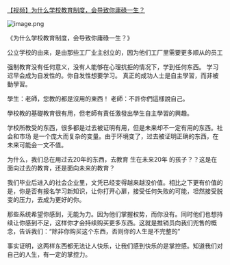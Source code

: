 [【视频】为什么学校教育制度，会导致你庸碌一生？](https://www.youtube.com/watch?v=md6E-wgq4Js)

![image.png](https://upload-images.jianshu.io/upload_images/7459409-e65df07bc0276625.png?imageMogr2/auto-orient/strip%7CimageView2/2/w/1240)

《为什么学校教育制度，会导致你庸碌一生？》

公立学校的由来，是由那些工厂业主创立的，因为他们工厂里需要更多顺从的员工

强制教育没有任何意义，没有人能够在心理抗拒的情况下，学到任何东西。
学习迟早会成为自发性的。你自发性想要学习。
真正的成功人士是自主學習，而非被動學習。

學生：老師，您教的都是沒用的東西！ 
老師：不許你們這樣說自己。

學校教的基礎教育很有用，但老師有責任激發出學生自主學習的興趣。

学校所教受的东西，很多都是过去被证明有用，但是未来却不一定有用的东西。社会和市场 是一个庞大而复杂的变量。由于环境变了，过去被证明正确的东西，在未来可能会一文不值。

为什么，我们总在用过去20年的东西，去教育 生在未来20年 的孩子？？这是在面向过去的教育，还是面向未来的教育？

我们毕业后进入的社会企业里，文凭已经变得越来越没价值。相比之下更有价值的是，你是否有报名学习新知识，让你打开心扉，接受任何失败的可能，坦然接受脱变的压力，去成为更好的你。

那些系统希望你感到，无能为力。因为他们掌握权势，而你没有。同时他们也想持续让你感到不足，这样你才会持续购买更多东西。这就是推销员向我们兜售的概念，告诉我们：“除非你购买这个东西，否则你的人生是不完整的”

事实证明，这两样东西都无法让人快乐，让我们感到快乐的是掌控感。知道我们对自己的人生，有一定的掌控力。
